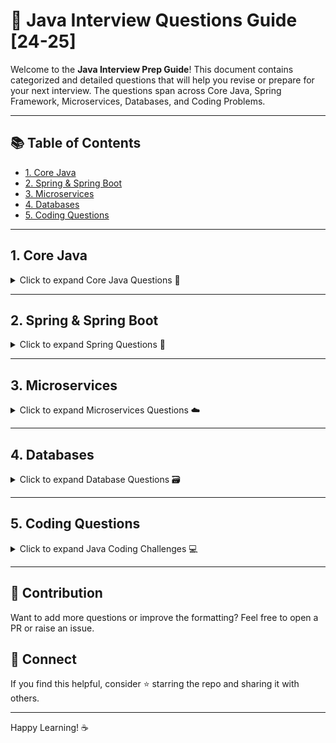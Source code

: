 # 🧠 Java Interview Questions Guide [24-25]

Welcome to the **Java Interview Prep Guide**! This document contains categorized and detailed questions that will help you revise or prepare for your next interview. The questions span across Core Java, Spring Framework, Microservices, Databases, and Coding Problems.

---

## 📚 Table of Contents

- [1. Core Java](#1-core-java)
- [2. Spring & Spring Boot](#2-spring--spring-boot)
- [3. Microservices](#3-microservices)
- [4. Databases](#4-databases)
- [5. Coding Questions](#5-coding-questions)

---

## 1. Core Java

<details>
<summary>Click to expand Core Java Questions 🔽</summary>

### ✅ Java 17 Features
- Record classes, Sealed classes, Text Blocks, Pattern Matching in Switch

### ✅ String Handling
- Why are Strings immutable in Java?
- Difference between `String`, `StringBuffer`, and `StringBuilder`
- When to use `StringBuffer` and `StringBuilder`?
- How many objects created? 
  ```java
  String s = "abc";
  String b = new String("bac");
  ```
- Output and explanation:
  ```java
  String a = "str";
  String b = a;
  a = "modify";
  System.out.println(b); // Output?
  ```

### ✅ Immutability and Memory
- How to create a custom immutable class?
- How to handle mutable fields (like `List`, `Date`) in immutable classes?
- Why do we need immutable classes?
- `intern()` method in `String` usage
- When to use `double`, `float`, and `BigDecimal`
- Java Memory Model
- Wrapper Classes
- Heap vs Constant Pool
- GC Algorithms (e.g. G1 GC)
- Static String variables — memory implications
- Memory Leaks — causes and detection

### ✅ OOP Concepts
- Abstract class vs Interface
- Is Java 100% OOP?
- Core OOP Principles: Inheritance, Encapsulation, Abstraction, Polymorphism
- Call by Value or Reference?
- Access Modifiers: `protected`, `static`, `final`, `private`

### ✅ Exception Handling
- Checked vs Unchecked
- Overriding and Exceptions: [GeeksForGeeks Explanation](https://www.geeksforgeeks.org/exception-handling-with-method-overriding-in-java/)

### ✅ Concurrency & Collections
- Thread lifecycle, ways to create threads
- Inter-thread communication (`wait`, `notify`, `notifyAll`)
- Deadlock example
- Executor Framework, Callable vs Runnable
- Synchronization (methods, blocks, static)
- CountDownLatch & CyclicBarrier
- `wait` vs `sleep`

### ✅ Collections and Internals
- Internal working of `HashMap`, `Set`
- `equals()` and `hashCode()` contract
- `Comparator` vs `Comparable`
- `HashMap` vs `Hashtable`
- FailFast vs FailSafe Iterators
- `CopyOnWriteArrayList`, `ConcurrentHashMap`
- Serialization, `transient`, `Externalizable`

### ✅ Design & Java 8+
- Design Patterns: Singleton, Factory, Builder, etc.
- Singleton — breaking scenarios & solutions
- SOLID Principles
- Java 8 Features: Stream API, Optional, Lambda, Method References
- Functional Interfaces (`Function`, `Predicate`, etc.)
- Default methods in interfaces (Diamond problem)
- `map` vs `flatMap`
- `stream()` vs `parallelStream()`
- Custom Annotations

</details>

---

## 2. Spring & Spring Boot

<details>
<summary>Click to expand Spring Questions 🌱</summary>

### ✅ Core Concepts
- Why Spring? Latest version used?
- IOC & Dependency Injection
- Spring vs Spring Boot
- Migration issues (Spring Boot 2.x → 3.x)
- `@SpringBootApplication`

### ✅ Annotations & Config
- `@Controller` vs `@RestController`
- Global Exception Handling with `@ControllerAdvice`
- `@ConfigurationProperties` for property binding
- `@Bean` vs `@Component`
- Stereotype annotations: `@Component`, `@Service`, `@Repository`
- `@Async`, CompletableFuture
- `@Autowired`, `@Qualifier`, `@Primary`

### ✅ Tools & Utilities
- Spring Actuator
- Swagger (OpenAPI)
- Exclude embedded server config
- Multi-DataSource config
- Schedulers

### ✅ HTTP & Validation
- `PUT`, `PATCH`, `POST` differences
- `@PathVariable` vs `@RequestParam`
- Custom Validations
- Transactions
- Spring Profiles

</details>

---

## 3. Microservices

<details>
<summary>Click to expand Microservices Questions ☁️</summary>

### ✅ Architecture
- Explain your architecture
- Service Registry/Discovery (Eureka)
- Monolith vs Microservice
- Migration strategies

### ✅ Patterns
- Saga Pattern
- Circuit Breaker (Resilience4j)
- Bulkhead

### ✅ Observability
- Distributed Tracing with Zipkin

### ✅ Communication
- Sync (REST), Async (Kafka, RabbitMQ)
- Kafka vs RabbitMQ
- Kafka Concepts:
  - GroupId, Topic, Partition, Zookeeper, Fault Tolerance, Replication
  - Kafka Setup Steps

### ✅ Practices
- Idempotency
- Branching Strategy
- Peer Reviews

</details>

---

## 4. Databases

<details>
<summary>Click to expand Database Questions 🗃️</summary>

### ✅ SQL & Relational
- Databases used (SQL/NoSQL)
- Indexing, Clustered Indexing
- Joins in SQL
- ACID Properties
- Normalization: 1NF, 2NF, 3NF
- Isolation Levels

### ✅ Performance Tuning
- Select only required columns
- Joins > Subqueries
- Logical partitioning & Sharding
- Indexing best practices

### ✅ NoSQL
- Experience with NoSQL?
- Does NoSQL support ACID?

### ✅ Spring Data JPA
- Advantages
- Entity Mapping
- Lazy vs Eager loading

</details>

---

## 5. Coding Questions

<details>
<summary>Click to expand Java Coding Challenges 💻</summary>

### Java 8 Based
- Frequency of characters in a `String`
- Sort `HashMap<Integer, String>`
- Filter even & odd numbers in a single stream
- Iterate `HashMap`
- Reverse sentence using Java 8:
  ```java
  "Today is Sunday" -> "yadoT si yadnuS"
  ```

### Threading
- Deadlock example with Threads

### Data Structures
- Custom `ArrayList` using Arrays
- Sort user-defined objects

### Algorithms
- Two Sum
- Unique Substrings
- All combinations of a string: `A`, `B`, `C`, `AB`, `BC`, `ABC`
- Find Median of Array

### SQL
- Query to find duplicates
- Query to find 2nd highest salary

</details>

---

## 📌 Contribution

Want to add more questions or improve the formatting? Feel free to open a PR or raise an issue.

## 📧 Connect

If you find this helpful, consider ⭐️ starring the repo and sharing it with others.

---

Happy Learning! ☕
